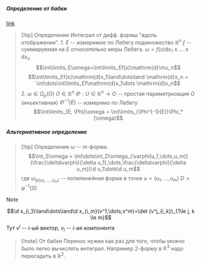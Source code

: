 ##### Определение от бабки
[link](https://www.youtube.com/live/g8uC3KgYg_M?si=Ug5q_RdV0h0cJzbJ&t=9772)
>[!tip] Определение
>Интеграл от дифф. формы "вдоль отображения".
>1.
>$E$ -- измеримое по Лебегу подмножество $\mathbb{R}^n$ 
>$f$ -- суммируемая на $E$ относительно меры Лебега.
>$\omega = f(x)\mathrm{d}x_1\land\dots\land \mathrm{d}x_n$
> $$\int\limits_E\omega=\int\limits_Ef(x)\mathrm{d}\mu_n$$
> $$\int\limits_Ef(x)\mathrm{d}x_1\land\dots\land \mathrm{d}x_n = \int\dots\int\limits_Ef\mathrm{d}x_1\dots \mathrm{d}x_n$$
> 2.
> $\omega\in\Omega_p(O)$
> $O\in\mathbb{R}^n$
> $\Phi : U \in \mathbb{R}^n \rightarrow O$ -- простая параметризация $O$ (инъективная)
> $\Phi^{-1}(E)$ -- измеримо по Лебегу
>$$\int\limits_{E, \Phi}\omega = \int\limits_{\Phi^{-1}(E)}\Phi_*(\omega)$$
##### Альтернативное определение
>[!tip] Определение 
>$\omega$ -- $m$-форма.
>$$\int_S\omega = \int\dots\int_D\omega_{\varphi(u_1,\dots,u_m)}(\frac{\delta\varphi}{\delta u_1},\dots,\frac{\delta\varphi}{\delta u_m})\d u_1\dots\d u_m$$
>где $\omega_{\varphi(u_1,\dots,u_m)}$ -- полилинейная форма в точке $u=(u_1,\dots,u_m)$
>$D=\varphi^{-1}(S)$



>[!note]
>$$\d x_{i_1}\land\dots\land\d x_{i_m}(v^1,\dots,v^m)=\det (v^j_{i_k})_{1\le j, k \le m}$$
>Тут $v^i$ -- $i$-ый вектор, $v_i$ -- $i$-ая компонента 

>[!note] От бабки
>Перенос нужен как раз для того, чтобы можно было легко вычислять интеграл. Например 2-форму в $\mathbb{R}^3$ надо пересадить в $\mathbb{R}^2$.
